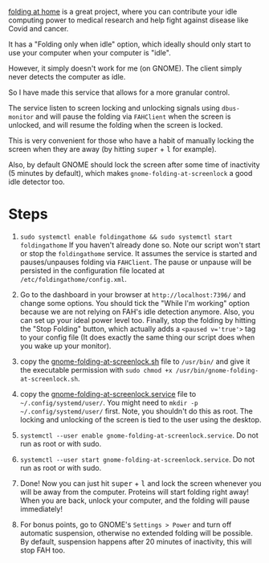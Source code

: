 [folding at home](https://foldingathome.org/) is a great project,
where you can contribute your idle computing power to medical research 
and help fight against disease like Covid and cancer.

It has a "Folding only when idle" option,
which ideally should only start to use your computer when your computer is "idle".

However, it simply doesn't work for me (on GNOME).
The client simply never detects the computer as idle.

So I have made this service that allows for a more granular control.

The service listen to screen locking and unlocking signals using `dbus-monitor` 
and will pause the folding via `FAHClient` when the screen is unlocked, and will resume the folding when the 
screen is locked.

This is very convenient for those who have a habit of manually locking the screen when they are away (by hitting <kbd>super</kbd> + <kbd>l</kbd> for example).

Also, by default GNOME should lock the screen after some time of inactivity (5 minutes by default), which makes `gnome-folding-at-screenlock` 
a good idle detector too.

# Steps

1. `sudo systemctl enable foldingathome && sudo systemctl start foldingathome` If you haven't already done so.
Note our script won't start or stop the `foldingathome` service. 
It assumes the service is started and pauses/unpauses folding via `FAHClient`. 
The pause or unpause will be persisted in the configuration file located at `/etc/foldingathome/config.xml`.

2. Go to the dashboard in your browser at `http://localhost:7396/` and change some options. You should tick the
"While I'm working" option because we are not relying on FAH's idle detection anymore.
Also, you can set up your ideal power level too. Finally, stop the folding by hitting the "Stop Folding" button, 
which actually adds a `<paused v='true'>` tag to your config file (It does exactly the same thing our script does when you wake up your monitor).

3. copy the [gnome-folding-at-screenlock.sh](gnome-folding-at-screenlock.sh) file to `/usr/bin/` and give it
the executable permission with `sudo chmod +x /usr/bin/gnome-folding-at-screenlock.sh`.
4. copy the [gnome-folding-at-screenlock.service](gnome-folding-at-screenlock.service) file to `~/.config/systemd/user/`.
You might need to `mkdir -p ~/.config/systemd/user/` first.
Note, you shouldn't do this as root. The locking and unlocking of the screen is tied to the user using the desktop.
5. `systemctl --user enable gnome-folding-at-screenlock.service`. Do not run as root or with sudo.
6. `systemctl --user start gnome-folding-at-screenlock.service`. Do not run as root or with sudo.
7. Done! Now you can just hit <kbd>super</kbd> + <kbd>l</kbd> and lock the screen whenever you will be away from the computer.
Proteins will start folding right away! When you are back, unlock your computer, 
and the folding will pause immediately!
8. For bonus points, go to GNOME's `Settings > Power` and turn off automatic suspension, otherwise no extended folding 
will be possible. By default, suspension happens after 20 minutes of inactivity, this will stop FAH too.
